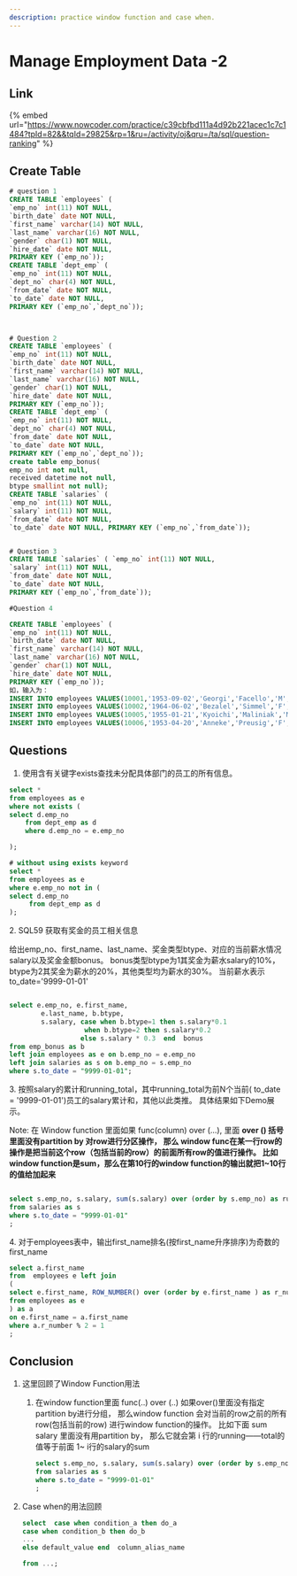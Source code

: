 ```yaml
---
description: practice window function and case when.
---
```


# Manage Employment Data -2

## Link

{% embed url="https://www.nowcoder.com/practice/c39cbfbd111a4d92b221acec1c7c1484?tpId=82&&tqId=29825&rp=1&ru=/activity/oj&qru=/ta/sql/question-ranking" %}

## Create Table

```sql
# question 1
CREATE TABLE `employees` (
`emp_no` int(11) NOT NULL,
`birth_date` date NOT NULL,
`first_name` varchar(14) NOT NULL,
`last_name` varchar(16) NOT NULL,
`gender` char(1) NOT NULL,
`hire_date` date NOT NULL,
PRIMARY KEY (`emp_no`));
CREATE TABLE `dept_emp` (
`emp_no` int(11) NOT NULL,
`dept_no` char(4) NOT NULL,
`from_date` date NOT NULL,
`to_date` date NOT NULL,
PRIMARY KEY (`emp_no`,`dept_no`));



# Question 2
CREATE TABLE `employees` (
`emp_no` int(11) NOT NULL,
`birth_date` date NOT NULL,
`first_name` varchar(14) NOT NULL,
`last_name` varchar(16) NOT NULL,
`gender` char(1) NOT NULL,
`hire_date` date NOT NULL,
PRIMARY KEY (`emp_no`));
CREATE TABLE `dept_emp` (
`emp_no` int(11) NOT NULL,
`dept_no` char(4) NOT NULL,
`from_date` date NOT NULL,
`to_date` date NOT NULL,
PRIMARY KEY (`emp_no`,`dept_no`));
create table emp_bonus(
emp_no int not null,
received datetime not null,
btype smallint not null);
CREATE TABLE `salaries` (
`emp_no` int(11) NOT NULL,
`salary` int(11) NOT NULL,
`from_date` date NOT NULL,
`to_date` date NOT NULL, PRIMARY KEY (`emp_no`,`from_date`));


# Question 3
CREATE TABLE `salaries` ( `emp_no` int(11) NOT NULL,
`salary` int(11) NOT NULL,
`from_date` date NOT NULL,
`to_date` date NOT NULL,
PRIMARY KEY (`emp_no`,`from_date`));

#Question 4

CREATE TABLE `employees` (
`emp_no` int(11) NOT NULL,
`birth_date` date NOT NULL,
`first_name` varchar(14) NOT NULL,
`last_name` varchar(16) NOT NULL,
`gender` char(1) NOT NULL,
`hire_date` date NOT NULL,
PRIMARY KEY (`emp_no`));
如，输入为：
INSERT INTO employees VALUES(10001,'1953-09-02','Georgi','Facello','M','1986-06-26');
INSERT INTO employees VALUES(10002,'1964-06-02','Bezalel','Simmel','F','1985-11-21');
INSERT INTO employees VALUES(10005,'1955-01-21','Kyoichi','Maliniak','M','1989-09-12');
INSERT INTO employees VALUES(10006,'1953-04-20','Anneke','Preusig','F','1989-06-02');
```



## Questions

1. 使用含有关键字exists查找未分配具体部门的员工的所有信息。

```sql
select *
from employees as e
where not exists (
select d.emp_no
    from dept_emp as d 
    where d.emp_no = e.emp_no

);

# without using exists keyword
select * 
from employees as e
where e.emp_no not in (
select d.emp_no
     from dept_emp as d
);

```



2\. SQL59 获取有奖金的员工相关信息

给出emp\_no、first\_name、last\_name、奖金类型btype、对应的当前薪水情况salary以及奖金金额bonus。 bonus类型btype为1其奖金为薪水salary的10%，btype为2其奖金为薪水的20%，其他类型均为薪水的30%。 当前薪水表示to\_date='9999-01-01'

```sql

select e.emp_no, e.first_name,
        e.last_name, b.btype, 
        s.salary, case when b.btype=1 then s.salary*0.1
                   when b.btype=2 then s.salary*0.2
                  else s.salary * 0.3  end  bonus
from emp_bonus as b 
left join employees as e on b.emp_no = e.emp_no
left join salaries as s on b.emp_no = s.emp_no
where s.to_date = "9999-01-01";

```



3\. 按照salary的累计和running\_total，其中running\_total为前N个当前( to\_date = '9999-01-01')员工的salary累计和，其他以此类推。 具体结果如下Demo展示。

Note:  在 Window function 里面如果  func(column) over  (...),  里面 **over () 括号里面没有partition by 对row进行分区操作， 那么 window func在某一行row的操作是把当前这个row（包括当前的row）的前面所有row的值进行操作。 比如 window function是sum，那么在第10行的window function的输出就把1\~10行的值给加起来**

```sql

select s.emp_no, s.salary, sum(s.salary) over (order by s.emp_no) as running_total
from salaries as s
where s.to_date = "9999-01-01"
;
```



4\. 对于employees表中，输出first\_name排名(按first\_name升序排序)为奇数的first\_name

```sql
select a.first_name
from  employees e left join
(
select e.first_name, ROW_NUMBER() over (order by e.first_name ) as r_number
from employees as e
) as a
on e.first_name = a.first_name
where a.r_number % 2 = 1
;

```



## Conclusion

1. 这里回顾了Window Function用法
   1.  在window function里面  func(..) over (..)  如果over()里面没有指定partition by进行分组， 那么window function 会对当前的row之前的所有row(包括当前的row) 进行window function的操作。 比如下面 sum salary 里面没有用partition by， 那么它就会第 i 行的running——total的值等于前面 1\~ i行的salary的sum

       ```sql
       select s.emp_no, s.salary, sum(s.salary) over (order by s.emp_no) as running_total
       from salaries as s
       where s.to_date = "9999-01-01"
       ;
       ```
2.  Case when的用法回顾

    ```sql
    select  case when condition_a then do_a
    case when condition_b then do_b
    ...
    else default_value end  column_alias_name

    from ...;
    ```



```sql
```







